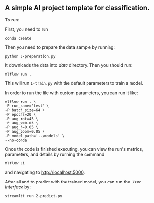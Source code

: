 ## A simple AI project template for classification.

To run:

First, you need to run 
```
conda create
```
Then you need to prepare the data sample by running:
```
python 0-preparation.py
```
It downloads the data into _data_ directory.
Then you should run:

```
mlflow run .
```

This will run `1-train.py` with the default parameters to train a model.

In order to run the file with custom parameters, you can run it like:

```
mlflow run . \
-P run_name='test' \
-P batch_size=64 \
-P epochs=20 \
-P aug_rot=45 \
-P aug_w=0.05 \
-P aug_h=0.05 \
-P aug_zoom=0.05 \
-P model_path='../models' \
--no-conda
```

Once the code is finished executing, you can view the run's metrics, parameters, and details by running the command

```
mlflow ui
```

and navigating to [http://localhost:5000](http://localhost:5000).

After all and to predict with the trained model, you can run the _User Interface_ by:
```
streamlit run 2-predict.py
```



